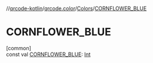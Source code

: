 //[qrcode-kotlin](../../../index.md)/[qrcode.color](../index.md)/[Colors](index.md)/[CORNFLOWER_BLUE](-c-o-r-n-f-l-o-w-e-r_-b-l-u-e.md)

# CORNFLOWER_BLUE

[common]\
const val [CORNFLOWER_BLUE](-c-o-r-n-f-l-o-w-e-r_-b-l-u-e.md): [Int](https://kotlinlang.org/api/latest/jvm/stdlib/kotlin/-int/index.html)
